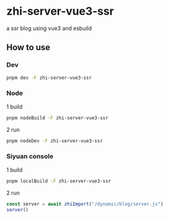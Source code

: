 # zhi-server-vue3-ssr
a ssr blog using vue3 and esbuild

## How to use

### Dev

```bash
pnpm dev -F zhi-server-vue3-ssr
```

### Node

1 build

```bash
pnpm nodeBuild -F zhi-server-vue3-ssr
```

2 run

```bash
pnpm nodeDev -F zhi-server-vue3-ssr
```

### Siyuan console

1 build

```bash
pnpm localBuild -F zhi-server-vue3-ssr
```

2 run

```ts
const server = await zhiImport("/dynamic/blog/server.js")
server()
```

